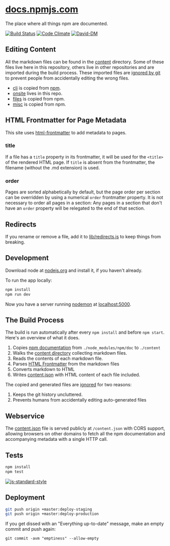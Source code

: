 # [docs.npmjs.com](https://docs.npmjs.com)

The place where all things npm are documented.

[![Build Status](https://travis-ci.org/npm/docs.svg?branch=master)](https://travis-ci.org/npm/docs)
[![Code Climate](https://codeclimate.com/github/npm/docs/badges/gpa.svg)](https://codeclimate.com/github/npm/docs)
[![David-DM](https://david-dm.org/npm/docs.svg)](https://david-dm.org/npm/docs)

## Editing Content

All the markdown files can be found in the [content](content) directory. Some of these files live here in this repository, others live in other repositories and are imported during the build process. These imported files are [ignored by git](.gitignore) to prevent people from accidentally editing the wrong files.

- [cli](https://github.com/npm/npm/tree/master/doc/cli) is copied from [npm](https://github.com/npm/npm/tree/master/doc/api).
- [onsite](content/enterprise) lives in this repo.
- [files](https://github.com/npm/npm/tree/master/doc/files) is copied from npm.
- [misc](https://github.com/npm/npm/tree/master/doc/misc) is copied from npm.

## HTML Frontmatter for Page Metadata

This site uses [html-frontmatter](https://www.npmjs.org/package/html-frontmatter) to add
metadata to pages.

### title

If a file has a `title` property in its frontmatter, it will be used for
the `<title>` of the rendered HTML page. If `title` is absent from the
frontmatter, the filename (without the .md extension) is used.

### order

Pages are sorted alphabetically by default, but the page order per section
can be overridden by using a numerical `order` frontmatter property. It is
not necessary to order all pages in a section: Any pages in a section that
don't have an `order` property will be relegated to the end of that section.

## Redirects

If you rename or remove a file, add it to [lib/redirects.js](lib/redirects.js) to keep
things from breaking.

## Development

Download node at [nodejs.org](http://nodejs.org) and install it, if you haven't already.

To run the app locally:

```sh
npm install
npm run dev
```

Now you have a server running [nodemon](https://www.npmjs.com/package/nodemon) at [localhost:5000](http://localhost:5000).

## The Build Process

The build is run automatically after every `npm install` and before `npm start`. Here's an overview of what it does.

1. Copies [npm documentation](https://github.com/npm/npm/tree/master/doc) from `./node_modules/npm/doc` to `./content`
1. Walks the [content directory](/content) collecting markdown files.
1. Reads the contents of each markdown file.
1. Parses [HTML Frontmatter](#html-frontmatter) from the markdown files
1. Converts markdown to HTML
1. Writes [content.json](/content.json) with HTML content of each file included.

The copied and generated files are [ignored](/.gitignore) for two reasons:

1. Keeps the git history uncluttered.
1. Prevents humans from accidentally editing auto-generated files

## Webservice

The [content.json](/content.json) file is served publicly at `/content.json`
with CORS support, allowing browsers on other domains to fetch all the npm
documentation and accompanying metadata with a single HTTP call.

## Tests

```sh
npm install
npm test
```

[![js-standard-style](https://cdn.rawgit.com/feross/standard/master/badge.svg)](https://github.com/feross/standard)

## Deployment

```sh
git push origin +master:deploy-staging
git push origin +master:deploy-production
```

If you get dissed with an "Everything up-to-date" message, make an empty commit and push again:

```
git commit -avm "emptiness" --allow-empty
```
